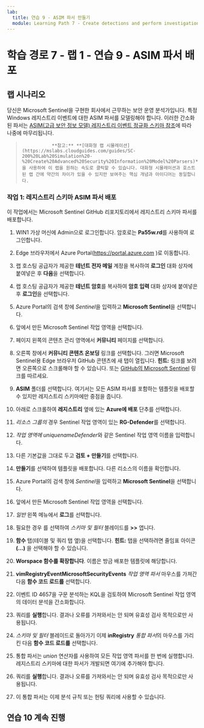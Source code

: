 ```yaml
---
lab:
  title: 연습 9 - ASIM 파서 만들기
  module: Learning Path 7 - Create detections and perform investigations using Microsoft Sentinel
---
```


# 학습 경로 7 - 랩 1 - 연습 9 - ASIM 파서 배포

## 랩 시나리오

당신은 Microsoft Sentinel을 구현한 회사에서 근무하는 보안 운영 분석가입니다. 특정 Windows 레지스트리 이벤트에 대한 ASIM 파서를 모델링해야 합니다. 이러한 간소화된 파서는 [ASIM(고급 보안 정보 모델) 레지스트리 이벤트 정규화 스키마 참조](https://docs.microsoft.com/en-us/azure/sentinel/registry-event-normalization-schema)에 따라 나중에 마무리됩니다.


>                **참고:** **[대화형 랩 시뮬레이션](https://mslabs.cloudguides.com/guides/SC-200%20Lab%20Simulation%20-%20Create%20Advanced%20Security%20Information%20Model%20Parsers)** 을 사용하여 이 랩을 원하는 속도로 클릭할 수 있습니다. 대화형 시뮬레이션과 호스트된 랩 간에 약간의 차이가 있을 수 있지만 보여주는 핵심 개념과 아이디어는 동일합니다. 


### 작업 1: 레지스트리 스키마 ASIM 파서 배포 

이 작업에서는 Microsoft Sentinel GitHub 리포지토리에서 레지스트리 스키마 파서를 배포합니다.

1. WIN1 가상 머신에 Admin으로 로그인합니다. 암호로는 **Pa55w.rd**를 사용하여 로그인합니다.  

1. Edge 브라우저에서 Azure Portal(https://portal.azure.com )로 이동합니다.

1. 랩 호스팅 공급자가 제공한 **테넌트 전자 메일** 계정을 복사하여 **로그인** 대화 상자에 붙여넣은 후 **다음**을 선택합니다.

1. 랩 호스팅 공급자가 제공한 **테넌트 암호**를 복사하여 **암호 입력** 대화 상자에 붙여넣은 후 **로그인**을 선택합니다.

1. Azure Portal의 검색 창에 *Sentinel*을 입력하고 **Microsoft Sentinel**을 선택합니다.

1. 앞에서 만든 Microsoft Sentinel 작업 영역을 선택합니다.

1. 페이지 왼쪽의 콘텐츠 관리 영역에서 **커뮤니티** 페이지를 선택합니다.

1. 오른쪽 창에서 **커뮤니티 콘텐츠 온보딩** 링크를 선택합니다. 그러면 Microsoft Sentinel용 Edge 브라우저 GitHub 콘텐츠에 새 탭이 열립니다. **힌트:** 링크를 보려면 오른쪽으로 스크롤해야 할 수 있습니다. 또는 [GitHub의 Microsoft Sentinel](https://github.com/Azure/Azure-Sentinel) 링크를 따르세요.

1. **ASIM** 폴더를 선택합니다. 여기서는 모든 ASIM 파서를 포함하는 템플릿을 배포할 수 있지만 레지스트리 스키마에만 중점을 줍니다.

1. 아래로 스크롤하여 **레지스트리** 옆에 있는 **Azure에 배포** 단추를 선택합니다.

1. *리소스 그룹의* 경우 Sentinel 작업 영역이 있는 **RG-Defender**를 선택합니다.

1. *작업 영역에* *uniquenameDefender*와 같은 Sentinel 작업 영역 이름을 입력합니다.

1. 다른 기본값을 그대로 두고 **검토 + 만들기**를 선택합니다.

1. **만들기**를 선택하여 템플릿을 배포합니다. 다른 리소스의 이름을 확인합니다.

1. Azure Portal의 검색 창에 *Sentinel*을 입력하고 **Microsoft Sentinel**을 선택합니다.

1. 앞에서 만든 Microsoft Sentinel 작업 영역을 선택합니다.

1. *일반* 왼쪽 메뉴에서 **로그**를 선택합니다.

1. 필요한 경우 를 선택하여 *스키마 및 필터* 블레이드를 **>>** 엽니다.

1. **함수** 탭(테이블 및 쿼리 탭 옆)을 선택합니다. **힌트:** 탭을 선택하려면 줄임표 아이콘 **(...)** 을 선택해야 할 수 있습니다.

1. **Worspace 함수를 확장합니다**. 이름은 방금 배포한 템플릿에 해당합니다.

1. **vimRegistryEventMicrosoftSecurityEvents** *작업 영역 파서* 마우스를 가져간 다음 **함수 코드 로드를** 선택합니다.

1. 이벤트 ID 4657을 구문 분석하는 KQL을 검토하여 Microsoft Sentinel 작업 영역의 데이터 분석을 간소화합니다.

1. 쿼리를 **실행**합니다. 결과나 오류를 가져와서는 안 되며 유효성 검사 목적으로만 사용됩니다.

1. *스키마 및 필터* 블레이드로 돌아가기 이제 **inRegistry** *통합 파서*의 마우스를 가리킨 다음 **함수 코드 로드를** 선택합니다.

1. 통합 파서는 *union* 연산자를 사용하여 모든 작업 영역 파서를 한 번에 실행합니다. 레지스트리 스키마에 대한 파서가 개발되면 여기에 추가해야 합니다.

1. 쿼리를 **실행**합니다. 결과나 오류를 가져와서는 안 되며 유효성 검사 목적으로만 사용됩니다.

1. 이 통합 파서는 이제 분석 규칙 또는 헌팅 쿼리에 사용할 수 있습니다.


## 연습 10 계속 진행

